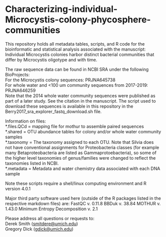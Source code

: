 # Characterizing-individual-Microcystis-colony-phycosphere-communities
This repository holds all metadata tables, scripts, and R code for the bioinformatic and statistical analysis associated with the manuscript: Individual Microcystis colonies harbor distinct bacterial communities that differ by Microcystis oligotype and with time.

The raw sequence data can be found in NCBI SRA under the following BioProjects:  
For the Microcystis colony sequences: PRJNA645738  
For whole water and <100 um community sequences from 2017-2019: PRJNA646259  
Note that the 2014 whole water community sequences were published as part of a later study. See the citation in the manuscript. The script used to download these sequences is available in this repository in the Berry2017_sra_explorer_fastq_download.sh file.  

Information on files:  
*.files.QCd = mapping file for mothur to assemble paired sequences  
*.shared = OTU abundance tables for colony and/or whole water community samples  
*.taxonomy = The taxonomy assigned to each OTU. Note that Silvia does not have conventional assignments for Proteobacteria classes (for example many Betaproteobacteria are listed as Gammaprotoebacteria), so some of the higher level taxonomies of genus/families were changed to reflect the taxonomies listed in NCBI.  
*.metadata = Metadata and water chemistry data associated with each DNA sample  

Note these scripts require a shell/linux computing environment and R version 4.0.1

Major third party software used here (outside of the R packages listed in the respective markdown files) are:
FastQC v. 0.11.8
BBDuk v. 38.84
MOTHUR v. 1.43.0
Minimum Entropy Decomposition v. 2.1

Please address all questions or requests to:  
Derek Smith (smitdere@umich.edu)  
Gregory Dick (gdick@umich.edu)  


